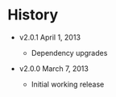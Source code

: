 # History

- v2.0.1 April 1, 2013
	- Dependency upgrades

- v2.0.0 March 7, 2013
	- Initial working release